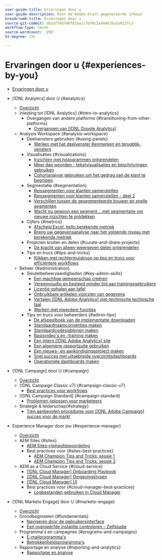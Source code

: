 ```yaml
---
user-guide-title: Ervaringen door u
user-guide-description: Door de Adobe-klant gegenereerde inhoud
breadcrumb-title: Ervaringen door u
source-git-commit: ab1af7dd740f61ba1c7bf8c2ad44826a3a013fc3
workflow-type: tm+mt
source-wordcount: '293'
ht-degree: 15%

---
```



# Ervaringen door u {#experiences-by-you}

+ [Ervaringen door u](/help/overview.md)

+ [!DNL Analytics] door U {#analytics}
   + [Overzicht](/help/analytics/overview.md)
   + Inleiding tot [!DNL Analytics] {#intro-to-analytics}
      + Overgangen van andere platforms {#transitioning-from-other-platforms}
         + [Overgangen van [!DNL Google Analytics]](/help/analytics/intro-to-analytics/transitioning-from-other-platforms/transition-from-google-analytics.md)
   + Analysis Workspace {#analysis-workspace}
      + Deelvensters gebruiken {#using-panels}
         + [Werken met het deelvenster Kenmerken en terugblik-vensters](/help/analytics/analysis-workspace/using-panels/understanding-adobe-analytics-attribution-panel-and-lookback-windows.md)
      + Visualisaties {#visualizations}
         + [Inzichten met histogrammen ontgrendelen](/help/analytics/analysis-workspace/visualizations/unlocking-insights-with-histograms.md)
         + [Meer dan woorden - tekstvisualisaties en beschrijvingen gebruiken](/help/analytics/analysis-workspace/visualizations/more-than-words-using-text-visualizations-and-descriptions.md)
         + [Cohortanalyse gebruiken om het gedrag van de klant te begrijpen](/help/analytics/analysis-workspace/visualizations/use-cohort-analysis-to-understand-customer-behavior.md)
      + Segmentatie {#segmentation}
         + [Reissegmenten voor klanten samenstellen](/help/analytics/analysis-workspace/segmentation/building-customer-journey-segments.md)
         + [Reissegmenten voor klanten samenstellen - deel 2](/help/analytics/analysis-workspace/segmentation/building-customer-journey-segments-part-two.md)
         + [Verschillen tussen de gesegmenteerde bouwer en snelle segmenten](/help/analytics/analysis-workspace/segmentation/differences-between-the-segment-builder-and-quick-segments.md)
         + [Wacht nu gewoon een segment... met segmentatie om nieuwe inzichten te ontdekken](/help/analytics/analysis-workspace/segmentation/segmentation-to-discover-new-insights.md)
      + Cijfers {#metrics}
         + [Afscheid Excel, hello berekende metriek](/help/analytics/analysis-workspace/metrics/goodbye-excel-hello-calculated-metrics.md)
         + [Breng uw gegevensanalyse naar het volgende niveau met berekende metriek](../analytics/analysis-workspace/metrics/take-your-data-analysis-to-the-next-level-with-calculated-metrics.md)
      + Projecten krullen en delen {#curate-and-share-projects}
         + [De kracht van alleen-weergeven delen ontgrendelen](/help/analytics/analysis-workspace/curate-and-share-projects/unlocking-the-power-of-view-only-sharing.md)
      + Tips en trucs {#tips-and-tricks}
         + [Klikken met rechtermuisknop op tips en trucs voor efficiëntere workflows](/help/analytics/analysis-workspace/tips-and-tricks/right-click-tips-and-tricks-for-more-efficient-workflows.md)
   + Beheer {#administration}
      + Sleutelbeheervaardigheden {#key-admin-skills}
         + [Een machtige gemeenschap creëren](/help/analytics/administration/key-admin-skills/empowered-community.md)
         + [Vereenvoudig en besteed minder tijd aan trainingsgebruikers](/help/analytics/administration/key-admin-skills/simplify-training-users.md)
         + [Licentie ophalen aan tafel](/help/analytics/administration/key-admin-skills/gaining-a-seat-at-the-table.md)
         + [Onbruikbare artikelen voorzien van gegevens](/help/analytics/administration/key-admin-skills/telling-impactful-stories-with-data.md)
         + [Vertalen [!DNL Adobe Analytics] niet-technische technische taal](/help/analytics/administration/key-admin-skills/translating-adobe-analytics-technical-language.md)
         + [Werken met meerdere functies](/help/analytics/administration/key-admin-skills/working-cross-functionally.md)
      + Tips en trucs voor beheerders {#admin-tips}
         + [De afspeelboek van de implementatie downloaden](/help/analytics/administration/admin-tips/download-the-adobe-analytics-implementation-playbook.md)
         + [Standaardnaamconventies maken](/help/analytics/administration/admin-tips/create-standardized-naming-conventions.md)
         + [Standaardcodesjablonen maken](/help/analytics/administration/admin-tips/create-standardized-code-templates.md)
         + [Basisvideo&#39;s en -training maken](/help/analytics/administration/admin-tips/create-basic-videos-and-training.md)
         + [Een intern [!DNL Adobe Analytics] site](/help/analytics/administration/admin-tips/create-an-internal-adobe-analytics-site.md)
         + [Een algemene rapportsuite gebruiken](/help/analytics/administration/admin-tips/use-a-global-report-suite.md)
         + [Een nieuws- en aankondigingsproject maken](/help/analytics/administration/admin-tips/create-a-news-and-announcements-project.md)
         + [Snel succes met uitgebreide overzichtsdashboards](/help/analytics/administration/admin-tips/driving-success-with-executive-summary-dashboards.md)
         + [Operationele dashboards maken](/help/analytics/administration/admin-tips/create-operational-dashboards.md)
+ [!DNL Campaign] door U {#campaign}
   + [Overzicht](/help/campaign/overview.md)
   + [!DNL Campaign Classic v7] {#campaign-classic-v7}
      + [Best practices voor workflows](/help/campaign/ac-v7/workflow-best-practices-for-marketers.md)
   + [!DNL Campaign Standard] {#campaign-standard}
      + [Problemen oplossen voor marketeers](/help/campaign/acs/troubleshooting-for-marketers.md)
   + Strategie &amp; leiderschap{#strategy}
      + [Tien aanbevolen procedures voor [!DNL Adobe Campaign] succes voor de markt](/help/campaign/10-best-practices-for-marketers.md)
+ Experience Manager door jou {#experience-manager}
   + [Overzicht](/help/experience-manager/overview.md)
   + AEM Sites {#sites}
      + [AEM Sites-rijpheidsbeoordeling](/help/experience-manager/sites/expert-resources/maturity-assessment.md)
      + Best practices voor {#sites-best-practices}
         + [AEM Champion Tips and Tricks: sessie 1](/help/experience-manager/sites/expert-resources/champion-tips-1.md)
         + [AEM Champion Tips and Tricks: sessie 2](/help/experience-manager/sites/expert-resources/champion-tips-2.md)
   + AEM as a Cloud Service {#cloud-service}
      + [[!DNL Cloud Manager] Onboarding Playbook](/help/experience-manager/cloud-service/expert-resources/aem-champions/onboarding-playbook.md)
      + [[!DNL Cloud Manager] Omgevingstypen](/help/experience-manager/cloud-service/expert-resources/aem-champions/environment-types.md)
      + [[!DNL Cloud Manager] UI](/help/experience-manager/cloud-service/expert-resources/aem-champions/cloud-manager-ui.md)
      + Best practices voor {#cloud-manager-best-practices}
         + [Logbestanden gebruiken in Cloud Manager](/help/experience-manager/cloud-service/expert-resources/aem-champions/cloud-manager-using-logs.md)
+ [!DNL Marketo Engage] door U {#marketo-engage}
   + [Overzicht](/help/marketo/overview.md)
   + Grondbeginselen {#fundamentals}
      + [Navigeren door de gebruikersinterface](/help/marketo/fundamentals/ui-navigation.md)
      + [Een overgeërfde instantie controleren - Zelfstudie](https://experienceleague.adobe.com/docs/experiences-by-you/auditing-an-inherited-instance/overview.html)
   + Programma&#39;s en campagnes {#programs-and-campaigns}
      + [E-mailprogramma&#39;s](/help/marketo/programs/email-programs.md)
      + [Betrokkenheidsprogramma&#39;s](/help/marketo/programs/engagement-programs.md)
   + Rapportage en analyse {#reporting-and-analytics}
      + [Rapportage en analyse](/help/marketo/reporting/reporting-and-analytics.md)
